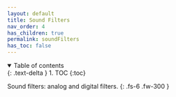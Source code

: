 ```yaml
---
layout: default
title: Sound Filters
nav_order: 4
has_children: true
permalink: soundFilters
has_toc: false
---
```


<details open markdown="block">
  <summary>
    Table of contents
  </summary>
  {: .text-delta }
1. TOC
{:toc}
</details>


Sound filters: analog and digital filters.
{: .fs-6 .fw-300 }